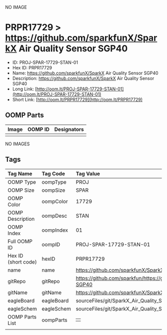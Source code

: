 


  
NO IMAGE  
# PRPR17729 > https://github.com/sparkfunX/SparkX Air Quality Sensor SGP40

- ID: PROJ-SPAR-17729-STAN-01
- Hex ID: PRPR17729
- Name: https://github.com/sparkfunX/SparkX Air Quality Sensor SGP40
- Description: https://github.com/sparkfunX/SparkX Air Quality Sensor SGP40
- Long Link: [http://oom.lt/PROJ-SPAR-17729-STAN-01](http://oom.lt/PROJ-SPAR-17729-STAN-01)
- Short Link: [http://oom.lt/PRPR17729](http://oom.lt/PRPR17729)

## OOMP Parts
  

|Image|OOMP ID|Designators|
| :--- | :--- | :--- |
||||
  
NO IMAGES  
## Tags
  

|Tag Name|Tag Code|Tag Value|
| :--- | :--- | :--- |
|OOMP Type|oompType|PROJ|
|OOMP Size|oompSize|SPAR|
|OOMP Color|oompColor|17729|
|OOMP Description|oompDesc|STAN|
|OOMP Index|oompIndex|01|
|Full OOMP ID|oompID|PROJ-SPAR-17729-STAN-01|
|Hex ID (short code)|hexID|PRPR17729|
|name|name|https://github.com/sparkfunX/SparkX Air Quality Sensor SGP40|
|gitRepo|gitRepo|https://github.com/sparkfun/https://github.com/sparkfunX/SparkX_Air_Quality_Sensor-SGP40|
|gitName|gitName|https://github.com/sparkfunX/SparkX_Air_Quality_Sensor-SGP40|
|eagleBoard|eagleBoard|sourceFiles/git/SparkX_Air_Quality_Sensor-SGP40/Hardware/SGP40 Breakout.brd|
|eagleSchem|eagleSchem|sourceFiles/git/SparkX_Air_Quality_Sensor-SGP40/Hardware/SGP40 Breakout.sch|
|OOMP Parts List|oompParts|<table><tr><td></td></tr></table>|
||||
